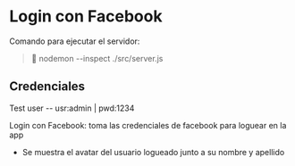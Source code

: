 # Login con Facebook

Comando para ejecutar el servidor: 

> 🚀 nodemon --inspect ./src/server.js 

Credenciales
------------

Test user -- usr:admin | pwd:1234

Login con Facebook: toma las credenciales de facebook para loguear en la app
- Se muestra el avatar del usuario logueado junto a su nombre y apellido